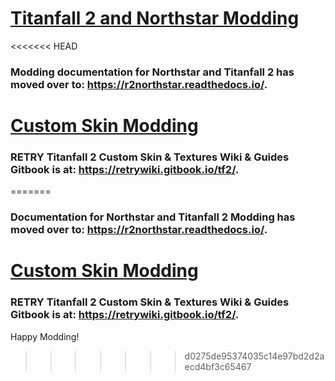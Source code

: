 # [Titanfall 2 and Northstar Modding](https://r2northstar.readthedocs.io/)
<<<<<<< HEAD
### Modding documentation for Northstar and Titanfall 2 has moved over to: https://r2northstar.readthedocs.io/.

# [Custom Skin Modding](https://retrywiki.gitbook.io/tf2/)
### RETRY Titanfall 2 Custom Skin & Textures Wiki & Guides Gitbook is at: https://retrywiki.gitbook.io/tf2/.
=======
### Documentation for Northstar and Titanfall 2 Modding has moved over to: https://r2northstar.readthedocs.io/.

# [Custom Skin Modding](https://retrywiki.gitbook.io/tf2/)
### RETRY Titanfall 2 Custom Skin & Textures Wiki & Guides Gitbook is at: https://retrywiki.gitbook.io/tf2/.

Happy Modding!
>>>>>>> d0275de95374035c14e97bd2d2aecd4bf3c65467
